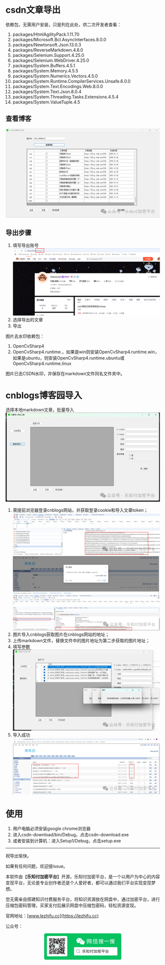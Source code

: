 # csdn文章导出

依赖包，无需用户安装，只是列在此处，供二次开发者查看：

1. packages/HtmlAgilityPack.1.11.70
2. packages/Microsoft.Bcl.AsyncInterfaces.8.0.0
3. packages/Newtonsoft.Json.13.0.3
4. packages/ReverseMarkdown.4.6.0
5. packages/Selenium.Support.4.25.0
6. packages/Selenium.WebDriver.4.25.0
7. packages/System.Buffers.4.5.1
8. packages/System.Memory.4.5.5
9. packages/System.Numerics.Vectors.4.5.0
10. packages/System.Runtime.CompilerServices.Unsafe.6.0.0
11. packages/System.Text.Encodings.Web.8.0.0
12. packages/System.Text.Json.8.0.4
13. packages/System.Threading.Tasks.Extensions.4.5.4
14. packages/System.ValueTuple.4.5

## 查看博客
![view](images/view.png)


## 导出步骤
1. 填写导出账号
![account](images/account.png)
2. 选择导出的文章
3. 导出


图片去水印依赖包：
1. OpenCvSharp4
2. OpenCvSharp4.runtime.<os>，如果是win则安装OpenCvSharp4.runtime.win，如果是ubuntu，则安装OpenCvSharp4.runtime.ubuntu或OpenCvSharp4.runtime.linux

图片已去CSDN水印，并保存在markdown文件同名文件夹中。

# cnblogs博客园导入
选择本地markdown文章，批量导入
![import_cnblogs](images/import_cnblogs.png)
1. 需提前浏览器登录cnblogs网站，并获取登录cookie和导入文章token；
![cookie](images/cookie.png)
![token](images/token.png)
2. 图片导入cnblogs获取图片在cnblogs网站的地址；
3. 上传markdown文件，替换文件中的图片地址为第二步获取的图片地址；
4. 填写参数
![params](images/params.png)
5. 导入成功
![success](images/success.png)

# 使用
1. 用户电脑必须安装google chrome浏览器
2. 进入csdn-download/bin/Debug，点击csdn-download.exe
3. 或者安装到计算机：进入Setup1/Debug，点击setup.exe


---

祝导出愉快。


如果有任何问题，欢迎提issue。



本软件由【<b>乐知付加密平台</b>】开源，乐知付加密平台，是一个以用户为中心的内容变现平台，无论是专业创作者还是个人爱好者，都可以通过我们平台实现变现梦想。

您无需亲自搭建知识付费服务平台，将知识资源放在网盘中，通过加密平台，进行压缩包密码管理，买家支付后展示网盘中压缩包密码，轻松资源变现。


官网地址：[www.lezhifu.cc](https://lezhifu.cc)

公众号：
<div style="text-align: center;">  
    <img src="images/image.png" alt="乐知付" style="width: 50%;">  
</div>